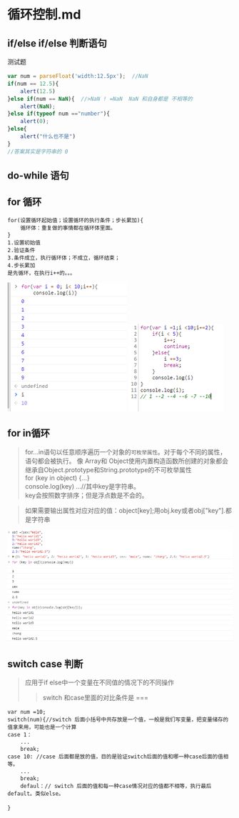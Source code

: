 # 循环控制.md
## if/else if/else 判断语句
测试题
``` javascript
var num = parseFloat('width:12.5px');  //NaN
if(num == 12.5){
    alert(12.5)
}else if(num == NaN){  //>NaN ! =NaN  NaN 和自身都是 不相等的
    alert(NaN);
}else if(typeof num =="number"){
    alert(0);
}else{
    alert("什么也不是")
}
//答案其实是字符串的 0
```

## do-while 语句


## for 循环
```javasript
for(设置循环起始值；设置循环的执行条件；步长累加){
    循环体：重复做的事情都在循环体里面。
}
1.设置初始值
2.验证条件
3.条件成立，执行循环体；不成立，循环结束；
4.步长累加
是先循环，在执行i++的。。。
```
![text](img1/5.png)
![text](img1/6.png)

## for in循环
> for...in语句以任意顺序遍历一个对象的`可枚举属性`。对于每个不同的属性，语句都会被执行。  像 Array和 Object使用内置构造函数所创建的对象都会继承自Object.prototype和String.prototype的不可枚举属性  
>for (key in object) {...}  
>console.log(key) ...//其中key是字符串。  
> key会按照数字排序；但是浮点数是不会的。

> 如果需要输出属性对应对应的值：object[key];用obj.key或者obj["key"].都是字符串

![FOR IN 循环输出特点](img1/11.png)


## switch case 判断
> 应用于if else中一个变量在不同值的情况下的不同操作
>>  switch 和case里面的对比条件是 ===  

``` javascipt
var num =10;
switch(num){//switch 后面小括号中共存放是一个值，一般是我们写变量，把变量储存的值拿来用，可能也是一个计算
case 1：
    ...
    break;
case 10: //case 后面都是放的值，目的是验证switch后面的值和哪一种case后面的值相等。
    ...
    break;
    defaul：// switch 后面的值和每一种case情况对应的值都不相等，执行最后default。类似else。

}
```
